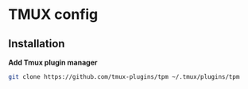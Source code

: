 # TMUX config

## Installation

**Add Tmux plugin manager**

```bash
git clone https://github.com/tmux-plugins/tpm ~/.tmux/plugins/tpm
```
